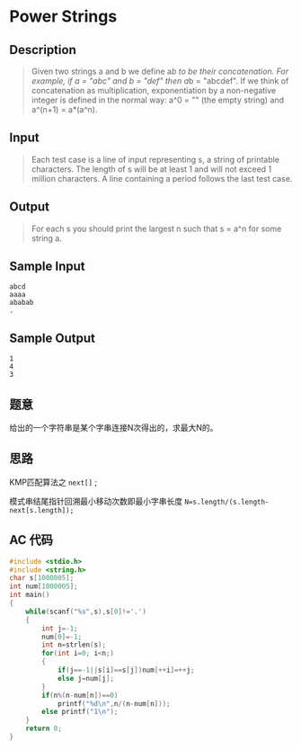 # Power Strings

## **Description**

> Given two strings a and b we define a*b to be their concatenation. For example, if a = "abc" and b = "def" then a*b = "abcdef". If we think of concatenation as multiplication, exponentiation by a non-negative integer is defined in the normal way: a^0 = "" (the empty string) and a^(n+1) = a*(a^n).



## **Input**

> Each test case is a line of input representing s, a string of printable characters. The length of s will be at least 1 and will not exceed 1 million characters. A line containing a period follows the last test case.



## **Output**

> For each s you should print the largest n such that s = a^n for some string a.



## **Sample Input**

    abcd
    aaaa
    ababab
    .



## **Sample Output**

    1
    4
    3



## **题意**

给出的一个字符串是某个字串连接N次得出的，求最大N的。



## **思路**

KMP匹配算法之 `next[]` ;

模式串结尾指针回溯最小移动次数即最小字串长度 `N=s.length/(s.length-next[s.length]);`



## **AC 代码**

```cpp
#include <stdio.h>
#include <string.h>
char s[1000005];
int num[1000005];
int main()
{
    while(scanf("%s",s),s[0]!='.')
    {
        int j=-1;
        num[0]=-1;
        int n=strlen(s);
        for(int i=0; i<n;)
        {
            if(j==-1||s[i]==s[j])num[++i]=++j;
            else j=num[j];
        }
        if(n%(n-num[n])==0)
            printf("%d\n",n/(n-num[n]));
        else printf("1\n");
    }
    return 0;
}
```

